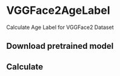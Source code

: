 # VGGFace2AgeLabel

Calculate Age Label for VGGFace2 Dataset

## Download pretrained model

## Calculate






